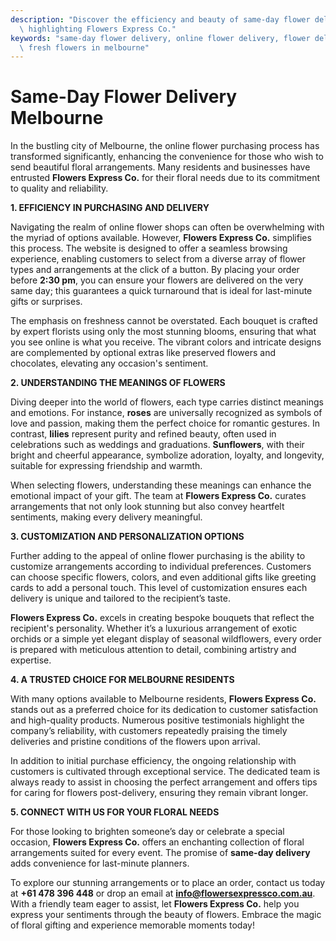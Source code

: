 ```yaml
---
description: "Discover the efficiency and beauty of same-day flower delivery services in Melbourne,\
  \ highlighting Flowers Express Co."
keywords: "same-day flower delivery, online flower delivery, flower delivery melbourne, send\
  \ fresh flowers in melbourne"
---
```

# Same-Day Flower Delivery Melbourne

In the bustling city of Melbourne, the online flower purchasing process has transformed significantly, enhancing the convenience for those who wish to send beautiful floral arrangements. Many residents and businesses have entrusted **Flowers Express Co.** for their floral needs due to its commitment to quality and reliability. 

**1. EFFICIENCY IN PURCHASING AND DELIVERY**

Navigating the realm of online flower shops can often be overwhelming with the myriad of options available. However, **Flowers Express Co.** simplifies this process. The website is designed to offer a seamless browsing experience, enabling customers to select from a diverse array of flower types and arrangements at the click of a button. By placing your order before **2:30 pm**, you can ensure your flowers are delivered on the very same day; this guarantees a quick turnaround that is ideal for last-minute gifts or surprises.

The emphasis on freshness cannot be overstated. Each bouquet is crafted by expert florists using only the most stunning blooms, ensuring that what you see online is what you receive. The vibrant colors and intricate designs are complemented by optional extras like preserved flowers and chocolates, elevating any occasion's sentiment.

**2. UNDERSTANDING THE MEANINGS OF FLOWERS**

Diving deeper into the world of flowers, each type carries distinct meanings and emotions. For instance, **roses** are universally recognized as symbols of love and passion, making them the perfect choice for romantic gestures. In contrast, **lilies** represent purity and refined beauty, often used in celebrations such as weddings and graduations. **Sunflowers**, with their bright and cheerful appearance, symbolize adoration, loyalty, and longevity, suitable for expressing friendship and warmth. 

When selecting flowers, understanding these meanings can enhance the emotional impact of your gift. The team at **Flowers Express Co.** curates arrangements that not only look stunning but also convey heartfelt sentiments, making every delivery meaningful.

**3. CUSTOMIZATION AND PERSONALIZATION OPTIONS**

Further adding to the appeal of online flower purchasing is the ability to customize arrangements according to individual preferences. Customers can choose specific flowers, colors, and even additional gifts like greeting cards to add a personal touch. This level of customization ensures each delivery is unique and tailored to the recipient’s taste.

**Flowers Express Co.** excels in creating bespoke bouquets that reflect the recipient's personality. Whether it’s a luxurious arrangement of exotic orchids or a simple yet elegant display of seasonal wildflowers, every order is prepared with meticulous attention to detail, combining artistry and expertise.

**4. A TRUSTED CHOICE FOR MELBOURNE RESIDENTS**

With many options available to Melbourne residents, **Flowers Express Co.** stands out as a preferred choice for its dedication to customer satisfaction and high-quality products. Numerous positive testimonials highlight the company’s reliability, with customers repeatedly praising the timely deliveries and pristine conditions of the flowers upon arrival.

In addition to initial purchase efficiency, the ongoing relationship with customers is cultivated through exceptional service. The dedicated team is always ready to assist in choosing the perfect arrangement and offers tips for caring for flowers post-delivery, ensuring they remain vibrant longer.

**5. CONNECT WITH US FOR YOUR FLORAL NEEDS**

For those looking to brighten someone’s day or celebrate a special occasion, **Flowers Express Co.** offers an enchanting collection of floral arrangements suited for every event. The promise of **same-day delivery** adds convenience for last-minute planners. 

To explore our stunning arrangements or to place an order, contact us today at **+61 478 396 448** or drop an email at **info@flowersexpressco.com.au**. With a friendly team eager to assist, let **Flowers Express Co.** help you express your sentiments through the beauty of flowers. Embrace the magic of floral gifting and experience memorable moments today!

